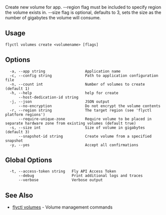 Create new volume for app. --region flag must be included to specify
region the volume exists in. --size flag is optional, defaults to 3,
sets the size as the number of gigabytes the volume will consume.

## Usage
~~~
flyctl volumes create <volumename> [flags]
~~~

## Options

~~~
  -a, --app string                  Application name
  -c, --config string               Path to application configuration file
  -n, --count int                   Number of volumes to create (default 1)
  -h, --help                        help for create
      --host-dedication-id string   
  -j, --json                        JSON output
      --no-encryption               Do not encrypt the volume contents
  -r, --region string               The target region (see 'flyctl platform regions')
      --require-unique-zone         Require volume to be placed in separate hardware zone from existing volumes (default true)
  -s, --size int                    Size of volume in gigabytes (default 3)
      --snapshot-id string          Create volume from a specified snapshot
  -y, --yes                         Accept all confirmations
~~~

## Global Options

~~~
  -t, --access-token string   Fly API Access Token
      --debug                 Print additional logs and traces
      --verbose               Verbose output
~~~

## See Also

* [flyctl volumes](/docs/flyctl/volumes/)	 - Volume management commands

